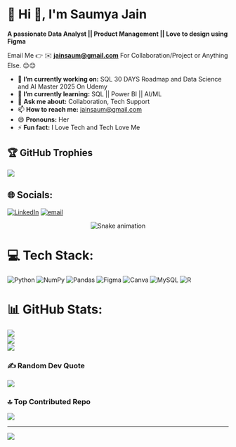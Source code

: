 # 💫 Hi 👋, I'm Saumya Jain
**A passionate Data Analyst || Product Management || Love to design using Figma**

Email Me 👉 ✉️ **jainsaum@gmail.com** For Collaboration/Project or Anything Else. 😊😊

- 🔭 **I’m currently working on:** SQL 30 DAYS Roadmap and Data Science and AI Master 2025 On Udemy
- 🌱 **I’m currently learning:** SQL || Power BI || AI/ML
- 💬 **Ask me about:** Collaboration, Tech Support
- 📫 **How to reach me:** jainsaum@gmail.com
- 😄 **Pronouns:** Her
- ⚡ **Fun fact:** I Love Tech and Tech Love Me

## 🏆 GitHub Trophies
![](https://github-profile-trophy.vercel.app/?username=Saumya2804&theme=radical&no-frame=false&no-bg=true&margin-w=4)

## 🌐 Socials:
[![LinkedIn](https://img.shields.io/badge/LinkedIn-%230077B5.svg?logo=linkedin&logoColor=white)](https://linkedin.com/in/https://www.linkedin.com/in/saumyajain2804/) [![email](https://img.shields.io/badge/Email-D14836?logo=gmail&logoColor=white)](mailto:jainsaum01@gmail.com) 

<!-- Snake Game Repo View -->

<div align="center">
  <img src="https://profile-readme-generator.com/assets/snake.svg" alt="Snake animation" />
</div>

# 💻 Tech Stack:
![Python](https://img.shields.io/badge/python-3670A0?style=for-the-badge&logo=python&logoColor=ffdd54) ![NumPy](https://img.shields.io/badge/numpy-%23013243.svg?style=for-the-badge&logo=numpy&logoColor=white) ![Pandas](https://img.shields.io/badge/pandas-%23150458.svg?style=for-the-badge&logo=pandas&logoColor=white) ![Figma](https://img.shields.io/badge/figma-%23F24E1E.svg?style=for-the-badge&logo=figma&logoColor=white) ![Canva](https://img.shields.io/badge/Canva-%2300C4CC.svg?style=for-the-badge&logo=Canva&logoColor=white) ![MySQL](https://img.shields.io/badge/mysql-4479A1.svg?style=for-the-badge&logo=mysql&logoColor=white) ![R](https://img.shields.io/badge/r-%23276DC3.svg?style=for-the-badge&logo=r&logoColor=white)
# 📊 GitHub Stats:
![](https://github-readme-stats.vercel.app/api?username=Saumya2804&theme=dark&hide_border=false&include_all_commits=true&count_private=false)<br/>
![](https://nirzak-streak-stats.vercel.app/?user=Saumya2804&theme=dark&hide_border=false)<br/>
![](https://github-readme-stats.vercel.app/api/top-langs/?username=Saumya2804&theme=dark&hide_border=false&include_all_commits=true&count_private=false&layout=compact)

### ✍️ Random Dev Quote
![](https://quotes-github-readme.vercel.app/api?type=horizontal&theme=radical)

### 🔝 Top Contributed Repo
![](https://github-contributor-stats.vercel.app/api?username=Saumya2804&limit=5&theme=dark&combine_all_yearly_contributions=true)

---
[![](https://visitcount.itsvg.in/api?id=Saumya2804&icon=0&color=0)](https://visitcount.itsvg.in)

<!-- Proudly created with GPRM ( https://gprm.itsvg.in ) -->
